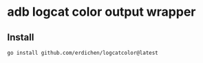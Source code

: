 # adb logcat color output wrapper


## Install

```
go install github.com/erdichen/logcatcolor@latest
```
